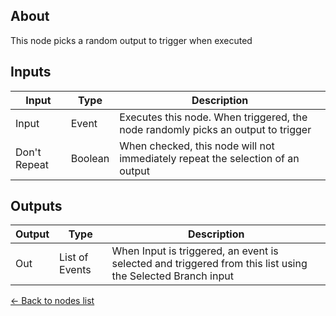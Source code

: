 ## About
This node picks a random output to trigger when executed

## Inputs
Input | Type | Description
------------ | ------|-------
Input | Event | Executes this node. When triggered, the node randomly picks an output to trigger
Don't Repeat | Boolean | When checked, this node will not immediately repeat the selection of an output

## Outputs
Output | Type| Description
------------ | -------|------
Out | List of Events | When Input is triggered, an event is selected and triggered from this list using the Selected Branch input


[<- Back to nodes list](Nodes)
